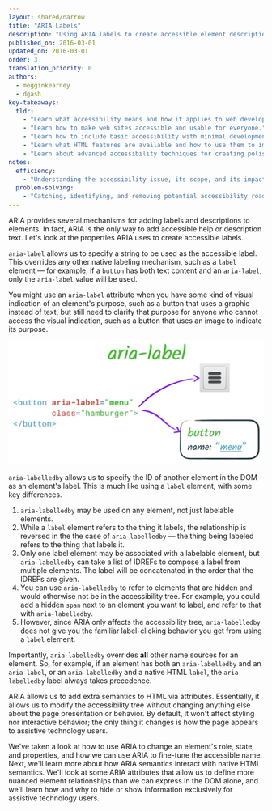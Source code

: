 ```yaml
---
layout: shared/narrow
title: "ARIA Labels"
description: "Using ARIA labels to create accessible element descriptions"
published_on: 2016-03-01
updated_on: 2016-03-01
order: 3
translation_priority: 0
authors:
  - megginkearney
  - dgash
key-takeaways:
  tldr: 
    - "Learn what accessibility means and how it applies to web development."
    - "Learn how to make web sites accessible and usable for everyone."
    - "Learn how to include basic accessibility with minimal development impace."
    - "Learn what HTML features are available and how to use them to improve accessibility."
    - "Learn about advanced accessibility techniques for creating polished accessibility experiences."
notes:
  efficiency:
    - "Understanding the accessibility issue, its scope, and its impact can make you a better web developer."
  problem-solving:
    - "Catching, identifying, and removing potential accessibility roadblocks before they happen can improve your development process and reduce maintenance requirements."
---
```


ARIA provides several mechanisms for adding labels and descriptions to elements. In fact, ARIA is the only way to add accessible help or description text. Let's look at the properties ARIA uses to create accessible labels.

`aria-label` allows us to specify a string to be used as the accessible label. This overrides any other native labeling mechanism, such as a `label` element &mdash; for example, if a `button` has both text content and an `aria-label`, only the `aria-label` value will be used. 

You might use an `aria-label` attribute when you have some kind of visual indication of an element's purpose, such as a button that uses a graphic instead of text, but still need to clarify that purpose for anyone who cannot access the visual indication, such as a button that uses an image to indicate its purpose.

![hamburger-button](imgs/hamburger-button.png)

`aria-labelledby` allows us to specify the ID of another element in the DOM as an element's label. This is much like using a `label` element, with some key differences.

 1. `aria-labelledby` may be used on any element, not just labelable elements.
 1. While a `label` element refers to the thing it labels, the relationship is reversed in the the case of `aria-labelledby` &mdash; the thing being labeled refers to the thing that labels it.
 1. Only one label element may be associated with a labelable element, but `aria-labelledby` can take a list of IDREFs to compose a label from multiple elements. The label will be concatenated in the order that the IDREFs are given.
 1. You can use `aria-labelledby` to refer to elements that are hidden and would otherwise not be in the accessibility tree. For example, you could add a hidden `span` next to an element you want to label, and refer to that with `aria-labelledby`.
 1. However, since ARIA only affects the accessibility tree, `aria-labelledby` does not give you the familiar label-clicking behavior you get from using a `label` element.

Importantly, `aria-labelledby` overrides **all** other name sources for an element. So, for example, if an element has both an `aria-labelledby` and an `aria-label`, or an `aria-labelledby` and a native HTML `label`, the `aria-labelledby` label always takes precedence.

ARIA allows us to add extra semantics to  HTML via attributes. Essentially, it allows us to modify the accessibility tree without changing anything else about the page presentation or behavior. By default, it won't affect styling nor interactive behavior; the only thing it changes is how the page appears to assistive technology users.

We've taken a look at how to use ARIA to change an element's role, state, and properties, and how we can use ARIA to fine-tune the accessible name. Next, we'll learn more about how ARIA semantics interact with native HTML semantics. We'll look at some ARIA attributes that allow us to define more nuanced element relationships than we can express in the DOM alone, and we'll learn how and why to hide or show information exclusively for assistive technology users.

